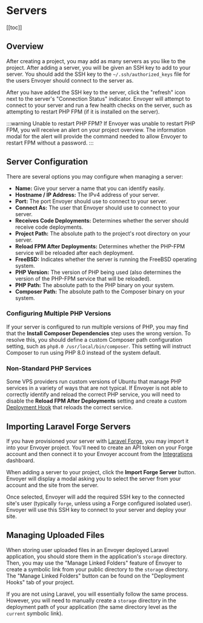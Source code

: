 # Servers

[[toc]]

## Overview

After creating a project, you may add as many servers as you like to the project. After adding a server, you will be given an SSH key to add to your server. You should add the SSH key to the `~/.ssh/authorized_keys` file for the users Envoyer should connect to the server as.

After you have added the SSH key to the server, click the "refresh" icon next to the server's "Connection Status" indicator. Envoyer will attempt to connect to your server and run a few health checks on the server, such as attempting to restart PHP FPM (if it is installed on the server).

:::warning Unable to restart PHP FPM?
If Envoyer was unable to restart PHP FPM, you will receive an alert on your project overview. The information modal for the alert will provide the command needed to allow Envoyer to restart FPM without a password.
:::

## Server Configuration

There are several options you may configure when managing a server:

- **Name:** Give your server a name that you can identify easily.
- **Hostname / IP Address:** The IPv4 address of your server.
- **Port:** The port Envoyer should use to connect to your server.
- **Connect As:** The user that Envoyer should use to connect to your server.
- **Receives Code Deployments:** Determines whether the server should receive code deployments.
- **Project Path:** The absolute path to the project's root directory on your server.
- **Reload FPM After Deployments:** Determines whether the PHP-FPM service will be reloaded after each deployment.
- **FreeBSD:** Indicates whether the server is running the FreeBSD operating system.
- **PHP Version:** The version of PHP being used (also determines the version of the PHP-FPM service that will be reloaded).
- **PHP Path:** The absolute path to the PHP binary on your system.
- **Composer Path:** The absolute path to the Composer binary on your system.

### Configuring Multiple PHP Versions

If your server is configured to run multiple versions of PHP, you may find that the **Install Composer Dependencies** step uses the wrong version. To resolve this, you should define a custom Composer path configuration setting, such as `php8.0 /usr/local/bin/composer`. This setting will instruct Composer to run using PHP 8.0 instead of the system default.

### Non-Standard PHP Services

Some VPS providers run custom versions of Ubuntu that manage PHP services in a variety of ways that are not typical. If Envoyer is not able to correctly identify and reload the correct PHP service, you will need to disable the **Reload FPM After Deployments** setting and create a custom [Deployment Hook](/projects/deployment-hooks) that reloads the correct service.

## Importing Laravel Forge Servers

If you have provisioned your server with [Laravel Forge](https://forge.laravel.com), you may import it into your Envoyer project. You'll need to create an API token on your Forge account and then connect it to your Envoyer account from the [Integrations](https://envoyer.io/user/profile#/integrations) dashboard.

When adding a server to your project, click the **Import Forge Server** button. Envoyer will display a modal asking you to select the server from your account and the site from the server.

Once selected, Envoyer will add the required SSH key to the connected site's user (typically `forge`, unless using a Forge configured isolated user). Envoyer will use this SSH key to connect to your server and deploy your site.

## Managing Uploaded Files

When storing user uploaded files in an Envoyer deployed Laravel application, you should store them in the application's `storage` directory. Then, you may use the "Manage Linked Folders" feature of Envoyer to create a symbolic link from your public directory to the `storage` directory. The "Manage Linked Folders" button can be found on the "Deployment Hooks" tab of your project.

If you are not using Laravel, you will essentially follow the same process. However, you will need to manually create a `storage` directory in the deployment path of your application (the same directory level as the `current` symbolic link).

